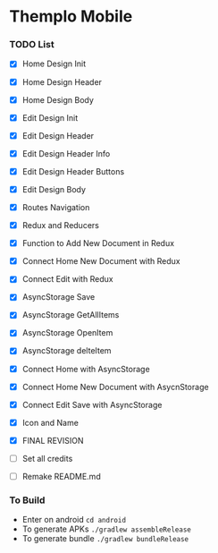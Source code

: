 # Themplo Mobile

### TODO List

- [x] Home Design Init
- [x] Home Design Header
- [x] Home Design Body
- [x] Edit Design Init
- [x] Edit Design Header
- [x] Edit Design Header Info
- [x] Edit Design Header Buttons
- [x] Edit Design Body

- [x] Routes Navigation
- [x] Redux and Reducers
- [x] Function to Add New Document in Redux
- [x] Connect Home New Document with Redux
- [x] Connect Edit with Redux

- [x] AsyncStorage Save
- [x] AsyncStorage GetAllItems
- [x] AsyncStorage OpenItem
- [x] AsyncStorage delteItem
- [x] Connect Home with AsyncStorage
- [x] Connect Home New Document with AsycnStorage
- [x] Connect Edit Save with AsyncStorage
- [x] Icon and Name
- [x] FINAL REVISION
- [ ] Set all credits
- [ ] Remake README.md

### To Build

- Enter on android `cd android`
- To generate APKs `./gradlew assembleRelease`
- To generate bundle `./gradlew bundleRelease`
